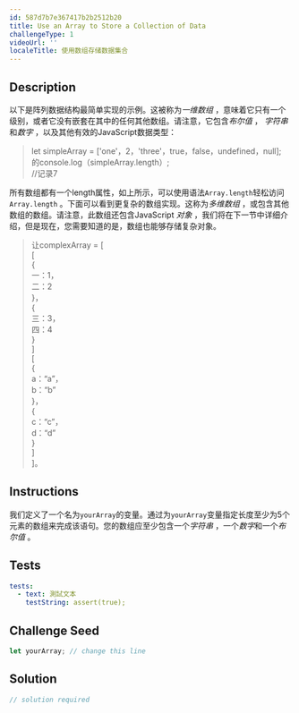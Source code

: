 ```yaml
---
id: 587d7b7e367417b2b2512b20
title: Use an Array to Store a Collection of Data
challengeType: 1
videoUrl: ''
localeTitle: 使用数组存储数据集合
---
```


## Description
<section id="description">以下是阵列数据结构最简单实现的示例。这被称为<dfn>一维数组</dfn> ，意味着它只有一个级别，或者它没有嵌套在其中的任何其他数组。请注意，它包含<dfn>布尔值</dfn> ， <dfn>字符串</dfn>和<dfn>数字</dfn> ，以及其他有效的JavaScript数据类型： <blockquote> let simpleArray = [&#39;one&#39;，2，&#39;three&#39;，true，false，undefined，null]; <br>的console.log（simpleArray.length）; <br> //记录7 </blockquote>所有数组都有一个length属性，如上所示，可以使用语法<code>Array.length</code>轻松访问<code>Array.length</code> 。下面可以看到更复杂的数组实现。这称为<dfn>多维数组</dfn> ，或包含其他数组的数组。请注意，此数组还包含JavaScript <dfn>对象</dfn> ，我们将在下一节中详细介绍，但是现在，您需要知道的是，数组也能够存储复杂对象。 <blockquote>让complexArray = [ <br> [ <br> { <br>一：1， <br>二：2 <br> }， <br> { <br>三：3， <br>四：4 <br> } <br> ] <br> [ <br> { <br> a：“a”， <br> b：“b” <br> }， <br> { <br> c：“c”， <br> d：“d” <br> } <br> ] <br> ]。 </blockquote></section>

## Instructions
<section id="instructions">我们定义了一个名为<code>yourArray</code>的变量。通过为<code>yourArray</code>变量指定长度至少为5个元素的数组来完成该语句。您的数组应至少包含一个<dfn>字符串</dfn> ，一个<dfn>数字</dfn>和一个<dfn>布尔值</dfn> 。 </section>

## Tests
<section id='tests'>

```yml
tests:
  - text: 測試文本
    testString: assert(true);

```

</section>

## Challenge Seed
<section id='challengeSeed'>

<div id='js-seed'>

```js
let yourArray; // change this line

```

</div>



</section>

## Solution
<section id='solution'>

```js
// solution required
```
</section>
